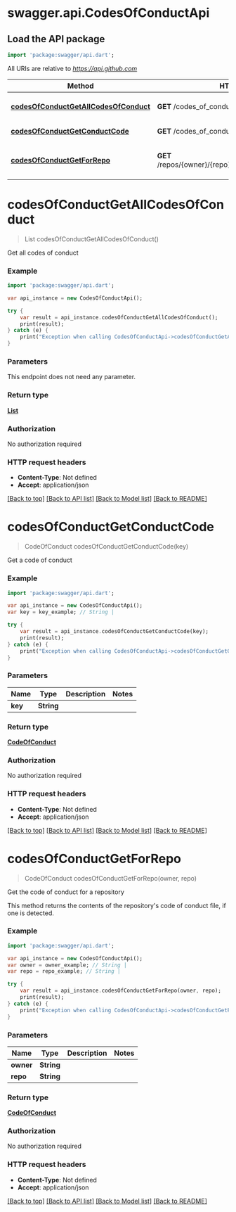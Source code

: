 # swagger.api.CodesOfConductApi

## Load the API package
```dart
import 'package:swagger/api.dart';
```

All URIs are relative to *https://api.github.com*

Method | HTTP request | Description
------------- | ------------- | -------------
[**codesOfConductGetAllCodesOfConduct**](CodesOfConductApi.md#codesOfConductGetAllCodesOfConduct) | **GET** /codes_of_conduct | Get all codes of conduct
[**codesOfConductGetConductCode**](CodesOfConductApi.md#codesOfConductGetConductCode) | **GET** /codes_of_conduct/{key} | Get a code of conduct
[**codesOfConductGetForRepo**](CodesOfConductApi.md#codesOfConductGetForRepo) | **GET** /repos/{owner}/{repo}/community/code_of_conduct | Get the code of conduct for a repository

# **codesOfConductGetAllCodesOfConduct**
> List<CodeOfConduct> codesOfConductGetAllCodesOfConduct()

Get all codes of conduct

### Example
```dart
import 'package:swagger/api.dart';

var api_instance = new CodesOfConductApi();

try {
    var result = api_instance.codesOfConductGetAllCodesOfConduct();
    print(result);
} catch (e) {
    print("Exception when calling CodesOfConductApi->codesOfConductGetAllCodesOfConduct: $e\n");
}
```

### Parameters
This endpoint does not need any parameter.

### Return type

[**List<CodeOfConduct>**](CodeOfConduct.md)

### Authorization

No authorization required

### HTTP request headers

 - **Content-Type**: Not defined
 - **Accept**: application/json

[[Back to top]](#) [[Back to API list]](../README.md#documentation-for-api-endpoints) [[Back to Model list]](../README.md#documentation-for-models) [[Back to README]](../README.md)

# **codesOfConductGetConductCode**
> CodeOfConduct codesOfConductGetConductCode(key)

Get a code of conduct

### Example
```dart
import 'package:swagger/api.dart';

var api_instance = new CodesOfConductApi();
var key = key_example; // String | 

try {
    var result = api_instance.codesOfConductGetConductCode(key);
    print(result);
} catch (e) {
    print("Exception when calling CodesOfConductApi->codesOfConductGetConductCode: $e\n");
}
```

### Parameters

Name | Type | Description  | Notes
------------- | ------------- | ------------- | -------------
 **key** | **String**|  | 

### Return type

[**CodeOfConduct**](CodeOfConduct.md)

### Authorization

No authorization required

### HTTP request headers

 - **Content-Type**: Not defined
 - **Accept**: application/json

[[Back to top]](#) [[Back to API list]](../README.md#documentation-for-api-endpoints) [[Back to Model list]](../README.md#documentation-for-models) [[Back to README]](../README.md)

# **codesOfConductGetForRepo**
> CodeOfConduct codesOfConductGetForRepo(owner, repo)

Get the code of conduct for a repository

This method returns the contents of the repository's code of conduct file, if one is detected.

### Example
```dart
import 'package:swagger/api.dart';

var api_instance = new CodesOfConductApi();
var owner = owner_example; // String | 
var repo = repo_example; // String | 

try {
    var result = api_instance.codesOfConductGetForRepo(owner, repo);
    print(result);
} catch (e) {
    print("Exception when calling CodesOfConductApi->codesOfConductGetForRepo: $e\n");
}
```

### Parameters

Name | Type | Description  | Notes
------------- | ------------- | ------------- | -------------
 **owner** | **String**|  | 
 **repo** | **String**|  | 

### Return type

[**CodeOfConduct**](CodeOfConduct.md)

### Authorization

No authorization required

### HTTP request headers

 - **Content-Type**: Not defined
 - **Accept**: application/json

[[Back to top]](#) [[Back to API list]](../README.md#documentation-for-api-endpoints) [[Back to Model list]](../README.md#documentation-for-models) [[Back to README]](../README.md)

